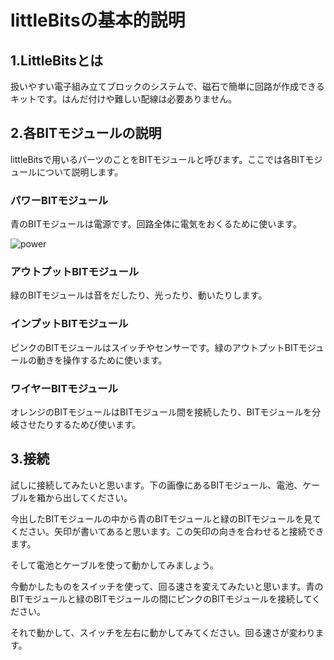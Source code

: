 # littleBitsの基本的説明

## 1.LittleBitsとは

扱いやすい電子組み立てブロックのシステムで、磁石で簡単に回路が作成できるキットです。はんだ付けや難しい配線は必要ありません。

## 2.各BITモジュールの説明
littleBitsで用いるパーツのことをBITモジュールと呼びます。ここでは各BITモジュールについて説明します。

### パワーBITモジュール
青のBITモジュールは電源です。回路全体に電気をおくるために使います。

![power](power.jpg)

### アウトプットBITモジュール
緑のBITモジュールは音をだしたり、光ったり、動いたりします。

### インプットBITモジュール
ピンクのBITモジュールはスイッチやセンサーです。緑のアウトプットBITモジュールの動きを操作するために使います。

### ワイヤーBITモジュール
オレンジのBITモジュールはBITモジュール間を接続したり、BITモジュールを分岐させたりするためび使います。

## 3.接続
試しに接続してみたいと思います。下の画像にあるBITモジュール、電池、ケーブルを箱から出してください。

今出したBITモジュールの中から青のBITモジュールと緑のBITモジュールを見てください。矢印が書いてあると思います。この矢印の向きを合わせると接続できます。

そして電池とケーブルを使って動かしてみましょう。

今動かしたものをスイッチを使って、回る速さを変えてみたいと思います。青のBITモジュールと緑のBITモジュールの間にピンクのBITモジュールを接続してください。

それで動かして、スイッチを左右に動かしてみてください。回る速さが変わります。




